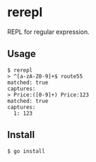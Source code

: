 rerepl
===

REPL for regular expression.

Usage
---

```
$ rerepl 
> ^[a-zA-Z0-9]+$ route55
matched: true
captures:
> Price:([0-9]+) Price:123
matched: true
captures:
  1: 123
```

Install
---

```
$ go install
```
